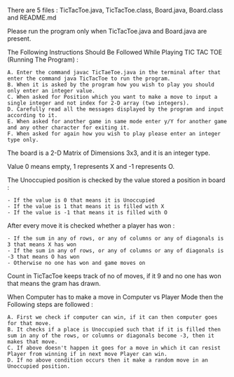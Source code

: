 There are 5 files : TicTacToe.java, TicTacToe.class, Board.java, Board.class and README.md

Please run the program only when TicTacToe.java and Board.java are present.

The Following Instructions Should Be Followed While Playing TIC TAC TOE (Running The Program) :

    A. Enter the command javac TicTaeToe.java in the terminal after that enter the command java TicTacToe to run the program.
    B. When it is asked by the program how you wish to play you should only enter an integer value.
    C. When asked for Position which you want to make a move to input a single integer and not index for 2-D array (two integers).
    D. Carefully read all the messages displayed by the program and input according to it.
    E. When asked for another game in same mode enter y/Y for another game and any other character for exiting it.
    F. When asked for again how you wish to play please enter an integer type only.

The board is a 2-D Matrix of Dimensions 3x3, and it is an integer type.

Value 0 means empty, 1 represents X and -1 represents O.

The Unoccupied position is checked by the value stored a position in board : 

    - If the value is 0 that means it is Unoccupied
    - If the value is 1 that means it is filled with X
    - If the value is -1 that means it is filled with O

After every move it is checked whether a player has won :

    - If the sum in any of rows, or any of columns or any of diagonals is 3 that means X has won
    - If the sum in any of rows, or any of columns or any of diagonals is -3 that means O has won
    - Otherwise no one has won and game moves on

Count in TicTacToe keeps track of no of moves, if it 9 and no one has won that means the gram has drawn.

When Computer has to make a move in Computer vs Player Mode then the Following steps are followed :

    A. First we check if computer can win, if it can then computer goes for that move.
    B. It checks if a place is Unoccupied such that if it is filled then sum in any of the rows, or columns or diagonals become -3, then it makes that move.
    C. If above doesn't happen it goes for a move in which it can resist Player from winning if in next move Player can win.
    D. If no above condition occurs then it make a random move in an Unoccupied position.
